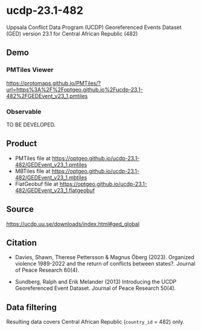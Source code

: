 # ucdp-23.1-482
Uppsala Conflict Data Program (UCDP) Georeferenced Events Dataset (GED) version 23.1 for Central African Republic (482)

## Demo
### PMTiles Viewer
https://protomaps.github.io/PMTiles/?url=https%3A%2F%2Foptgeo.github.io%2Fucdp-23.1-482%2FGEDEvent_v23_1.pmtiles

### Observable
TO BE DEVELOPED. 

## Product
- PMTiles file at https://optgeo.github.io/ucdp-23.1-482/GEDEvent_v23_1.pmtiles
- MBTiles file at https://optgeo.github.io/ucdp-23.1-482/GEDEvent_v23_1.mbtiles
- FlatGeobuf file at https://optgeo.github.io/ucdp-23.1-482/GEDEvent_v23_1.flatgeobuf

## Source
https://ucdp.uu.se/downloads/index.html#ged_global

## Citation
- Davies, Shawn, Therese Pettersson & Magnus Öberg (2023). Organized violence 1989-2022 and the return of conflicts between states?. Journal of Peace Research 60(4).

- Sundberg, Ralph and Erik Melander (2013) Introducing the UCDP Georeferenced Event Dataset. Journal of Peace Research 50(4).

## Data filtering
Resulting data covers Central African Republic (`country_id` = 482) only. 
